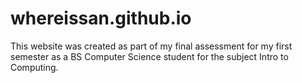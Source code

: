 # whereissan.github.io
This website was created as part of my final assessment for my first semester as a BS Computer Science student for the subject Intro to Computing.
